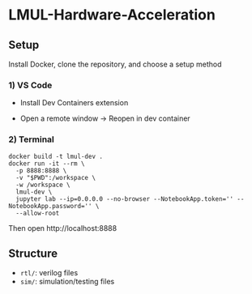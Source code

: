 # LMUL-Hardware-Acceleration

## Setup

Install Docker, clone the repository, and choose a setup method

### 1) VS Code

- Install Dev Containers extension

- Open a remote window -> Reopen in dev container

### 2) Terminal
```
docker build -t lmul-dev .
docker run -it --rm \
  -p 8888:8888 \
  -v "$PWD":/workspace \
  -w /workspace \
  lmul-dev \
  jupyter lab --ip=0.0.0.0 --no-browser --NotebookApp.token='' --NotebookApp.password='' \
  --allow-root
```
Then open http://localhost:8888

## Structure

- `rtl/`: verilog files
- `sim/`: simulation/testing files